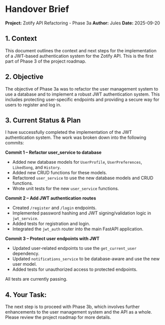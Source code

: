 # Handover Brief

**Project:** Zotify API Refactoring - Phase 3a
**Author:** Jules
**Date:** 2025-09-20

## 1. Context
This document outlines the context and next steps for the implementation of a JWT-based authentication system for the Zotify API. This is the first part of Phase 3 of the project roadmap.

## 2. Objective
The objective of Phase 3a was to refactor the user management system to use a database and to implement a robust JWT authentication system. This includes protecting user-specific endpoints and providing a secure way for users to register and log in.

## 3. Current Status & Plan
I have successfully completed the implementation of the JWT authentication system. The work was broken down into the following commits:

**Commit 1 – Refactor user_service to database**
- Added new database models for `UserProfile`, `UserPreferences`, `LikedSong`, and `History`.
- Added new CRUD functions for these models.
- Refactored `user_service` to use the new database models and CRUD functions.
- Wrote unit tests for the new `user_service` functions.

**Commit 2 – Add JWT authentication routes**
- Created `/register` and `/login` endpoints.
- Implemented password hashing and JWT signing/validation logic in `jwt_service`.
- Added tests for registration and login.
- Integrated the `jwt_auth` router into the main FastAPI application.

**Commit 3 – Protect user endpoints with JWT**
- Updated user-related endpoints to use the `get_current_user` dependency.
- Updated `notifications_service` to be database-aware and use the new user model.
- Added tests for unauthorized access to protected endpoints.

All tests are currently passing.

## 4. Your Task:
The next step is to proceed with Phase 3b, which involves further enhancements to the user management system and the API as a whole. Please review the project roadmap for more details.
